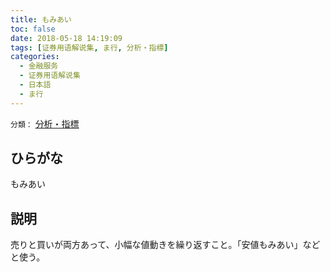 ```yaml
---
title: もみあい
toc: false
date: 2018-05-18 14:19:09
tags: [证券用语解说集, ま行, 分析・指標]
categories:
  - 金融服务
  - 证券用语解说集
  - 日本語
  - ま行
---
```


`分類：` [分析・指標](/tags/分析・指標/)

## ひらがな

もみあい

## 説明

売りと買いが両方あって、小幅な値動きを繰り返すこと。「安値もみあい」などと使う。
